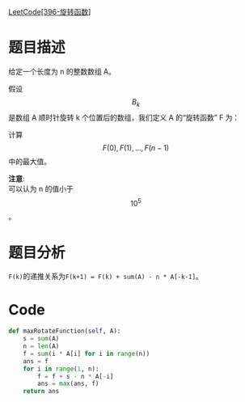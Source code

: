 [LeetCode[396-旋转函数]](https://leetcode-cn.com/problems/rotate-function/)

# 题目描述

给定一个长度为 n 的整数数组 A。

假设 $$B_k$$ 是数组 A 顺时针旋转 k 个位置后的数组，我们定义 A 的“旋转函数” F 为：

计算$$F(0), F(1), ..., F(n-1)$$中的最大值。

**注意**:  
可以认为 n 的值小于 $$10^5$$。

# 题目分析
`F(k)`的递推关系为`F(k+1) = F(k) + sum(A) - n * A[-k-1]`。


# Code
```python
def maxRotateFunction(self, A):
    s = sum(A)
    n = len(A)
    f = sum(i * A[i] for i in range(n))
    ans = f
    for i in range(1, n):
        f = f + s - n * A[-i]
        ans = max(ans, f)
    return ans
```

